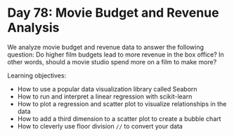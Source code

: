 # Day 78: Movie Budget and Revenue Analysis

We analyze movie budget and revenue data to answer the following question: Do higher film budgets lead to more revenue in the box office? In other words, should a movie studio spend more on a film to make more?
  
Learning objectives:
- How to use a popular data visualization library called Seaborn
- How to run and interpret a linear regression with scikit-learn
- How to plot a regression and scatter plot to visualize relationships in the data
- How to add a third dimension to a scatter plot to create a bubble chart
- How to cleverly use floor division `//` to convert your data